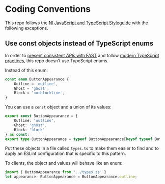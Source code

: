 # Coding Conventions

This repo follows the [NI JavaScript and TypeScript Styleguide](https://github.com/ni/javascript-styleguide) with the following exceptions.

## Use const objects instead of TypeScript enums

In order to [present consistent APIs with FAST](https://github.com/microsoft/fast/pull/5930) and follow [modern TypeScript practices](https://www.typescriptlang.org/docs/handbook/enums.html#objects-vs-enums), this repo doesn't use TypeScript enums.

Instead of this enum:

```ts
const enum ButtonAppearance {
    Outline = 'outline',
    Ghost = 'ghost',
    Block = 'outblockline',
}
```

You can use a `const` object and a union of its values:

```ts
export const ButtonAppearance = {
    Outline: 'outline',
    Ghost: 'ghost',
    Block: 'block'
} as const;
export type ButtonAppearance = typeof ButtonAppearance[keyof typeof ButtonAppearance];
```

Put these objects in a file called `types.ts` to make them easier to find and to apply an ESLint configuration that is specific to this pattern.

To clients, the object and values will behave like an enum:

```ts
import { ButtonAppearance from '../types.ts' }
let appearance: ButtonAppearance = ButtonAppearance.outline;
```